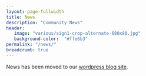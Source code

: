```yaml
---
layout: page-fullwidth
title: News
description: "Community News"
header:
   image: "various/sign1-crop-alternate-680x80.jpg"
   background-color:  "#ffe6b3"
permalink: "/news/"
breadcrumb: true
---
```


News has been moved to our <a href="http://carrolltonmanorblog.wordpress.com">wordpress blog site</a>.

<!--
<ul>
    {% for post in site.categories.news %}
    <li><a href="{{ site.url }}{{ post.url }}">{{ post.title }}</a></li>
    {% endfor %}
</ul>
-->
